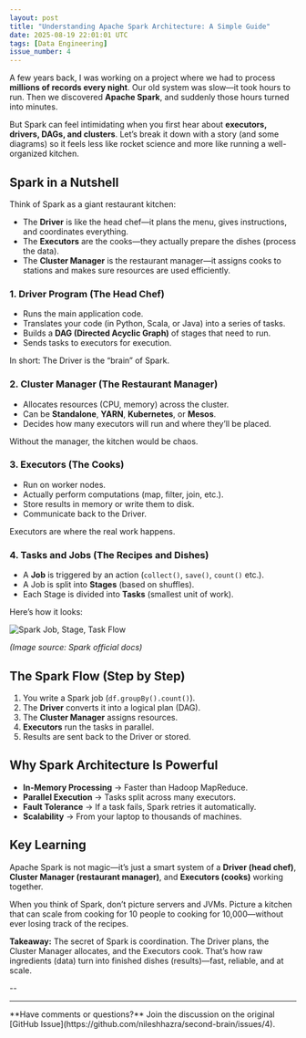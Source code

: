 ```yaml
---
layout: post
title: "Understanding Apache Spark Architecture: A Simple Guide"
date: 2025-08-19 22:01:01 UTC
tags: [Data Engineering]
issue_number: 4
---
```




A few years back, I was working on a project where we had to process **millions of records every night**. Our old system was slow—it took hours to run. Then we discovered **Apache Spark**, and suddenly those hours turned into minutes.

But Spark can feel intimidating when you first hear about **executors, drivers, DAGs, and clusters**. Let’s break it down with a story (and some diagrams) so it feels less like rocket science and more like running a well-organized kitchen.



## Spark in a Nutshell

Think of Spark as a giant restaurant kitchen:

* The **Driver** is like the head chef—it plans the menu, gives instructions, and coordinates everything.
* The **Executors** are the cooks—they actually prepare the dishes (process the data).
* The **Cluster Manager** is the restaurant manager—it assigns cooks to stations and makes sure resources are used efficiently.



### 1. **Driver Program (The Head Chef)**

* Runs the main application code.
* Translates your code (in Python, Scala, or Java) into a series of tasks.
* Builds a **DAG (Directed Acyclic Graph)** of stages that need to run.
* Sends tasks to executors for execution.

In short: The Driver is the “brain” of Spark.



### 2. **Cluster Manager (The Restaurant Manager)**

* Allocates resources (CPU, memory) across the cluster.
* Can be **Standalone**, **YARN**, **Kubernetes**, or **Mesos**.
* Decides how many executors will run and where they’ll be placed.

 Without the manager, the kitchen would be chaos.


### 3. **Executors (The Cooks)**

* Run on worker nodes.
* Actually perform computations (map, filter, join, etc.).
* Store results in memory or write them to disk.
* Communicate back to the Driver.

 Executors are where the real work happens.



### 4. **Tasks and Jobs (The Recipes and Dishes)**

* A **Job** is triggered by an action (`collect()`, `save()`, `count()` etc.).
* A Job is split into **Stages** (based on shuffles).
* Each Stage is divided into **Tasks** (smallest unit of work).

Here’s how it looks:

![Spark Job, Stage, Task Flow](https://spark.apache.org/docs/latest/img/cluster-overview.png)

*(Image source: Spark official docs)*



## The Spark Flow (Step by Step)

1. You write a Spark job (`df.groupBy().count()`).
2. The **Driver** converts it into a logical plan (DAG).
3. The **Cluster Manager** assigns resources.
4. **Executors** run the tasks in parallel.
5. Results are sent back to the Driver or stored.



## Why Spark Architecture Is Powerful

* **In-Memory Processing** → Faster than Hadoop MapReduce.
* **Parallel Execution** → Tasks split across many executors.
* **Fault Tolerance** → If a task fails, Spark retries it automatically.
* **Scalability** → From your laptop to thousands of machines.



## Key Learning

Apache Spark is not magic—it’s just a smart system of a **Driver (head chef)**, **Cluster Manager (restaurant manager)**, and **Executors (cooks)** working together.

When you think of Spark, don’t picture servers and JVMs. Picture a kitchen that can scale from cooking for 10 people to cooking for 10,000—without ever losing track of the recipes.



 **Takeaway:**
The secret of Spark is coordination. The Driver plans, the Cluster Manager allocates, and the Executors cook. That’s how raw ingredients (data) turn into finished dishes (results)—fast, reliable, and at scale.

--



<hr>
**Have comments or questions?** Join the discussion on the original [GitHub Issue](https://github.com/nileshhazra/second-brain/issues/4).
